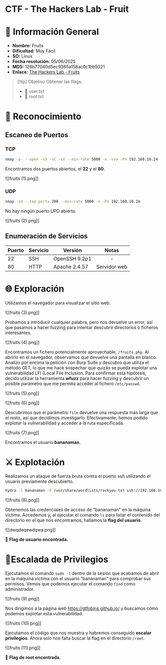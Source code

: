 # CTF - The Hackers Lab - Fruit

# 📑 Información General

- **Nombre:** Fruits
- **Dificultad:** Muy Fácil
- **SO:** Linux
- **Fecha resolución:** 05/06/2025
- **MD5:** 128b77040d5ec9365a158ac0c1bb5021
- **Enlace:** [The Hackers Lab - Fruits](https://thehackerslabs.com/fruits/)

>[!tip] Objetivo
>Obtener las flags: 
> - 🚩 user.txt 
> - 🚩 root.txt

# 🔎 Reconocimiento

## Escaneo de Puertos

### TCP

```bash
nmap -p- --open -sS -sC -sV --min-rate 5000 -n -vvv -Pn 192.168.10.24
```

Encontramos dos puertos abiertos, el **22** y el **80**.

![[fruits (1).png]]

### UDP

```bash
nmap -sU --top-ports 200 --min-rate 5000 -n -Pn 192.168.10.24
```

No hay ningún puerto UPD abierto.

![[fruits (2).png]]

## Enumeración de Servicios

| Puerto | Servicio | Versión       |    Notas     |
| ------ | -------- | ------------- |:------------:|
| 22     | SSH      | OpenSSH 9.2p1 |      -       |
| 80     | HTTP     | Apache 2.4.57 | Servidor web |

# 🌐 Exploración

Utilizamos el navegador para visualizar el sitio web.

![[fruits (3).png]]

Probamos a introducir cualquier palabra, pero nos devuelve un error, así que pasamos a hacer fuzzing para intentar descubrir directorios o ficheros interesantes.

![[fruits (4).png]]


Encontramos un fichero potencialmente aprovechable, `/fruits.php`. Al abrirlo en el navegador, observamos que devuelve una pantalla en blanco. Analizo por encima la petición con Burp Suite y descubro que utiliza el método GET, lo que me hace sospechar que quizás se pueda explotar una vulnerabilidad LFI (Local File Inclusion. Para confirmar esta hipótesis, decido utilizar la herramienta **wfuzz** para hacer fuzzing y descubrir un posible parámetro que me permita acceder al fichero `/etc/passwd`.

![[fruits (5).png]]

![[fruits (6).png]]

Descubrimos que el parámetro `file` devuelve una respuesta más larga que el resto, así que decidimos investigarlo. Efectivamente, hemos podido explotar la vulnerabilidad y acceder a la ruta especificada.

![[fruits (7).png]]

Encontramos el usuario **bananaman**.

# ⚔️ Explotación

Realizamos un ataque de fuerza bruta contra el puerto ssh utilizando el usuario previamente descubierto.

```bash
hydra -l bananaman -P /usr/share/wordlists/rockyou.txt ssh://192.168.10.24
```

![[fruits (8).png]]

Obtenemos las credenciales de acceso de "bananaman" en la máquina víctima. Accedemos y, al ejecutar el comando `ls` para listar el contenido del directorio en el que nos encontramos, hallamos la **flag del usuario**.

![[dwqdeqewdqwa.png]]

🚩 **Flag de usuario encontrada.**

# 🔐Escalada de Privilegios

Ejecutamos el comando `sudo -l` dentro de la sesión que acabamos de abrir en la máquina víctima con el usuario "bananaman" para comprobar sus permisos. Vemos que podemos ejecutar el comando `find` como administrador.

![[fruits (9).png]]

Nos dirigimos a la página web https://gtfobins.github.io/ y buscamos cómo podemos explotar esta vulnerabilidad. 

![[fruits (10).png]]

Ejecutamos el código que nos muestra y habremos conseguido **escalar privilegios**.  Ahora solo nos falta buscar la flag en el directorio `/root`.

![[fruits (11).png]]

🚩 **Flag de root encontrada.**